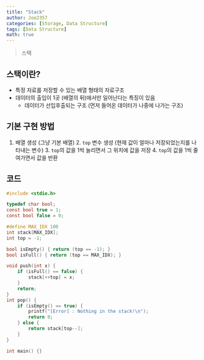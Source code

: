 ```yaml
---
title: "Stack"
author: Joe2357
categories: [Storage, Data Structure]
tags: [Data Structure]
math: true
---
```


  > 스택

## 스택이란?
  - 특정 자료를 저장할 수 있는 배열 형태의 자료구조
  - 데이터의 출입이 1곳 (배열의 뒤)에서만 일어난다는 특징이 있음
      - 데이터가 선입후출되는 구조 (먼저 들어온 데이터가 나중에 나가는 구조)




## 기본 구현 방법
  1. 배열 생성 (그냥 기본 배열)
    2. `top` 변수 생성 (현재 값이 얼마나 저장되었는지를 나타내는 변수)
    3. `top`의 값을 1씩 늘리면서 그 위치에 값을 저장
    4. `top`의 값을 1씩 줄여가면서 값을 반환



## 코드

```c
#include <stdio.h>

typedef char bool;
const bool true = 1;
const bool false = 0;

#define MAX_IDX 100
int stack[MAX_IDX];
int top = -1;

bool isEmpty() { return (top == -1); }
bool isFull() { return (top == MAX_IDX); }

void push(int x) {
    if (isFull() == false) {
        stack[++top] = x;
    }
    return;
}
int pop() {
    if (isEmpty() == true) {
        printf("[Error] : Nothing in the stack!\n");
        return 0;
    } else {
        return stack[top--];
    }
}

int main() {}
```

